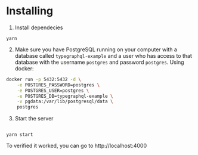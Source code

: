 # Installing

1. Install dependecies

```
yarn
```

2. Make sure you have PostgreSQL running on your computer with a database called `typegraphql-example` and a user who has access to that database with the username `postgres` and password `postgres`.
   Using docker:

```bash
docker run -p 5432:5432 -d \
    -e POSTGRES_PASSWORD=postgres \
    -e POSTGRES_USER=postgres \
    -e POSTGRES_DB=typegraphql-example \
    -v pgdata:/var/lib/postgresql/data \
    postgres
```

3. Start the server

```

yarn start

```

To verified it worked, you can go to http://localhost:4000

```

```

